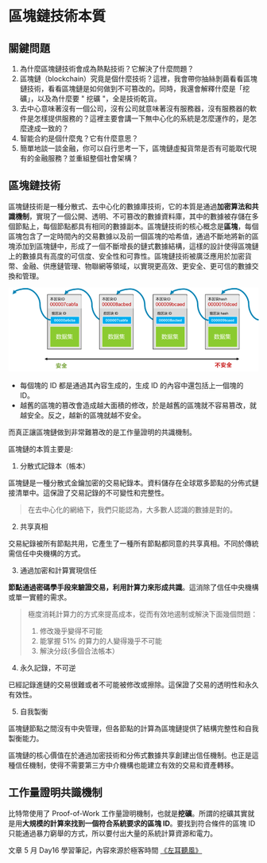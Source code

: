 # 區塊鏈技術本質

## 關鍵問題

1. 為什麼區塊鏈技術會成為熱點技術？它解決了什麼問題？
2. 區塊鏈（blockchain）究竟是個什麼技術？這裡，我會帶你抽絲剝繭看看區塊鏈技術，看看區塊鏈是如何做到不可篡改的。同時，我還會解釋什麼是「挖礦」，以及為什麼要 " 挖礦 "，全是技術乾貨。
3. 去中心意味著沒有一個公司，沒有公司就意味著沒有服務器，沒有服務器的軟件是怎樣提供服務的？這裡主要會講一下無中心化的系統是怎麼運作的，是怎麼達成一致的？
4. 智能合約是個什麼鬼？它有什麼意思？
5. 簡單地談一談金融，你可以自行思考一下，區塊鏈虛擬貨幣是否有可能取代現有的金融服務？並重組整個社會架構？

## 區塊鏈技術

區塊鏈技術是一種分散式、去中心化的數據庫技術，它的本質是通過**加密算法和共識機制**，實現了一個公開、透明、不可篡改的數據資料庫，其中的數據被存儲在多個節點上，每個節點都具有相同的數據副本。區塊鏈技術的核心概念是**區塊**，每個區塊包含了一定時間內的交易數據以及前一個區塊的哈希值，通過不斷地將新的區塊添加到區塊鏈中，形成了一個不斷增長的鏈式數據結構，這樣的設計使得區塊鏈上的數據具有高度的可信度、安全性和可靠性。區塊鏈技術被廣泛應用於加密貨幣、金融、供應鏈管理、物聯網等領域，以實現更高效、更安全、更可信的數據交換和管理。


![](media/16842515425901/16842519852822.jpg)
* 每個塊的 ID 都是通過其內容生成的，生成 ID 的內容中還包括上一個塊的 ID。
* 越舊的區塊的篡改會造成越大面積的修改，於是越舊的區塊就不容易篡改，就越安全。反之，越新的區塊就越不安全。

而真正讓區塊鏈做到非常難篡改的是工作量證明的共識機制。

區塊鏈的本質主要是:

1. 分散式記錄本（帳本）

區塊鏈是一種分散式金鑰加密的交易紀錄本。資料儲存在全球眾多節點的分佈式鏈接清單中。這保證了交易記錄的不可變性和完整性。
> 在去中心化的網絡下，我們只能認為，大多數人認識的數據是對的。

2. 共享真相

交易紀錄被所有節點共用，它產生了一種所有節點都同意的共享真相。不同於傳統需信任中央機構的方式。

3. 通過加密和計算實現信任

**節點通過密碼學手段來驗證交易，利用計算力來形成共識**。這消除了信任中央機構或單一實體的需求。
> 極度消耗計算力的方式來提高成本，從而有效地遏制或解決下面幾個問題：
> 1. 修改幾乎變得不可能
> 2. 能掌握 51% 的算力的人變得幾乎不可能
> 3. 解決分歧(多個合法帳本）

4. 永久記錄，不可逆

已經記錄進鏈的交易很難或者不可能被修改或擦除。這保證了交易的透明性和永久有效性。

5. 自我製衡

區塊鏈節點之間沒有中央管理，但各節點的計算為區塊鏈提供了結構完整性和自我製衡能力。

區塊鏈的核心價值在於通過加密技術和分佈式數據共享創建出信任機制。也正是這種信任機制，使得不需要第三方中介機構也能建立有效的交易和資產轉移。

## 工作量證明共識機制

比特幣使用了 Proof-of-Work 工作量證明機制，也就是**挖礦**。所謂的挖礦其實就是用**大規模的計算來找到一個符合系統要求的區塊 ID**。要找到符合條件的區塊 ID 只能通過暴力窮舉的方式，所以要付出大量的系統計算資源和電力。

文章 5 月 Day16 學習筆記，內容來源於極客時間 [《左耳聽風》](http://gk.link/a/123CH)